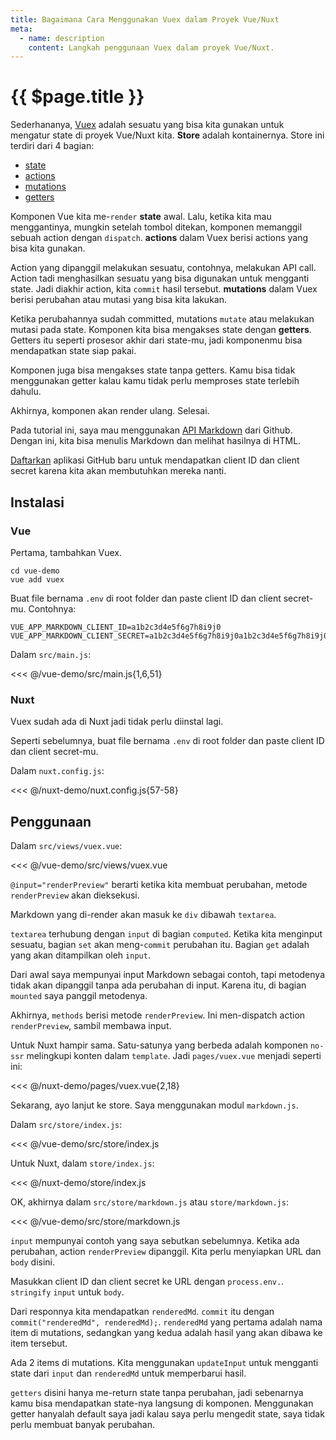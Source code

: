```yaml
---
title: Bagaimana Cara Menggunakan Vuex dalam Proyek Vue/Nuxt
meta:
  - name: description
    content: Langkah penggunaan Vuex dalam proyek Vue/Nuxt.
---
```


# {{ $page.title }}

<start-tutorial demo="vuex" lang="id" />

Sederhananya, [Vuex](https://vuex.vuejs.org/) adalah sesuatu yang bisa kita gunakan untuk mengatur state di proyek Vue/Nuxt kita. **Store** adalah kontainernya. Store ini terdiri dari 4 bagian:

- [state](https://vuex.vuejs.org/guide/state.html)
- [actions](https://vuex.vuejs.org/guide/actions.html)
- [mutations](https://vuex.vuejs.org/guide/mutations.html)
- [getters](https://vuex.vuejs.org/guide/getters.html)

Komponen Vue kita me-`render` **state** awal. Lalu, ketika kita mau menggantinya, mungkin setelah tombol ditekan, komponen memanggil sebuah action dengan `dispatch`. **actions** dalam Vuex berisi actions yang bisa kita gunakan.

Action yang dipanggil melakukan sesuatu, contohnya, melakukan API call. Action tadi menghasilkan sesuatu yang bisa digunakan untuk mengganti state. Jadi diakhir action, kita `commit` hasil tersebut. **mutations** dalam Vuex berisi perubahan atau mutasi yang bisa kita lakukan.

Ketika perubahannya sudah committed, mutations `mutate` atau melakukan mutasi pada state. Komponen kita bisa mengakses state dengan **getters**. Getters itu seperti prosesor akhir dari state-mu, jadi komponenmu bisa mendapatkan state siap pakai.

Komponen juga bisa mengakses state tanpa getters. Kamu bisa tidak menggunakan getter kalau kamu tidak perlu memproses state terlebih dahulu.

Akhirnya, komponen akan render ulang. Selesai.

Pada tutorial ini, saya mau menggunakan [API Markdown](https://developer.github.com/v3/markdown/) dari Github. Dengan ini, kita bisa menulis Markdown dan melihat hasilnya di HTML.

[Daftarkan](https://github.com/settings/apps/new) aplikasi GitHub baru untuk mendapatkan client ID dan client secret karena kita akan membutuhkan mereka nanti.

## Instalasi

### Vue

Pertama, tambahkan Vuex.

```bash{2}
cd vue-demo
vue add vuex
```

Buat file bernama `.env` di root folder dan paste client ID dan client secret-mu. Contohnya:

```env
VUE_APP_MARKDOWN_CLIENT_ID=a1b2c3d4e5f6g7h8i9j0
VUE_APP_MARKDOWN_CLIENT_SECRET=a1b2c3d4e5f6g7h8i9j0a1b2c3d4e5f6g7h8i9j0
```

Dalam `src/main.js`:

<<< @/vue-demo/src/main.js{1,6,51}

### Nuxt

Vuex sudah ada di Nuxt jadi tidak perlu diinstal lagi.

Seperti sebelumnya, buat file bernama `.env` di root folder dan paste client ID dan client secret-mu.

Dalam `nuxt.config.js`:

<<< @/nuxt-demo/nuxt.config.js{57-58}

## Penggunaan

Dalam `src/views/vuex.vue`:

<<< @/vue-demo/src/views/vuex.vue

`@input="renderPreview"` berarti ketika kita membuat perubahan, metode `renderPreview` akan dieksekusi.

Markdown yang di-render akan masuk ke `div` dibawah `textarea`.

`textarea` terhubung dengan `input` di bagian `computed`. Ketika kita menginput sesuatu, bagian `set` akan meng-`commit` perubahan itu. Bagian `get` adalah yang akan ditampilkan oleh `input`.

Dari awal saya mempunyai input Markdown sebagai contoh, tapi metodenya tidak akan dipanggil tanpa ada perubahan di input. Karena itu, di bagian `mounted` saya panggil metodenya.

Akhirnya, `methods` berisi metode `renderPreview`. Ini men-dispatch action `renderPreview`, sambil membawa input.

Untuk Nuxt hampir sama. Satu-satunya yang berbeda adalah komponen `no-ssr` melingkupi konten dalam `template`. Jadi `pages/vuex.vue` menjadi seperti ini:

<<< @/nuxt-demo/pages/vuex.vue{2,18}

Sekarang, ayo lanjut ke store. Saya menggunakan modul `markdown.js`.

Dalam `src/store/index.js`:

<<< @/vue-demo/src/store/index.js

Untuk Nuxt, dalam `store/index.js`:

<<< @/nuxt-demo/store/index.js

OK, akhirnya dalam `src/store/markdown.js` atau `store/markdown.js`:

<<< @/vue-demo/src/store/markdown.js

`input` mempunyai contoh yang saya sebutkan sebelumnya. Ketika ada perubahan, action `renderPreview` dipanggil. Kita perlu menyiapkan URL dan `body` disini.

Masukkan client ID dan client secret ke URL dengan `process.env.`. `stringify` `input` untuk `body`.

Dari responnya kita mendapatkan `renderedMd`. `commit` itu dengan `commit("renderedMd", renderedMd);`. `renderedMd` yang pertama adalah nama item di mutations, sedangkan yang kedua adalah hasil yang akan dibawa ke item tersebut.

Ada 2 items di mutations. Kita menggunakan `updateInput` untuk mengganti state dari `input` dan `renderedMd` untuk memperbarui hasil.

`getters` disini hanya me-return state tanpa perubahan, jadi sebenarnya kamu bisa mendapatkan state-nya langsung di komponen. Menggunakan getter hanyalah default saya jadi kalau saya perlu mengedit state, saya tidak perlu membuat banyak perubahan.
